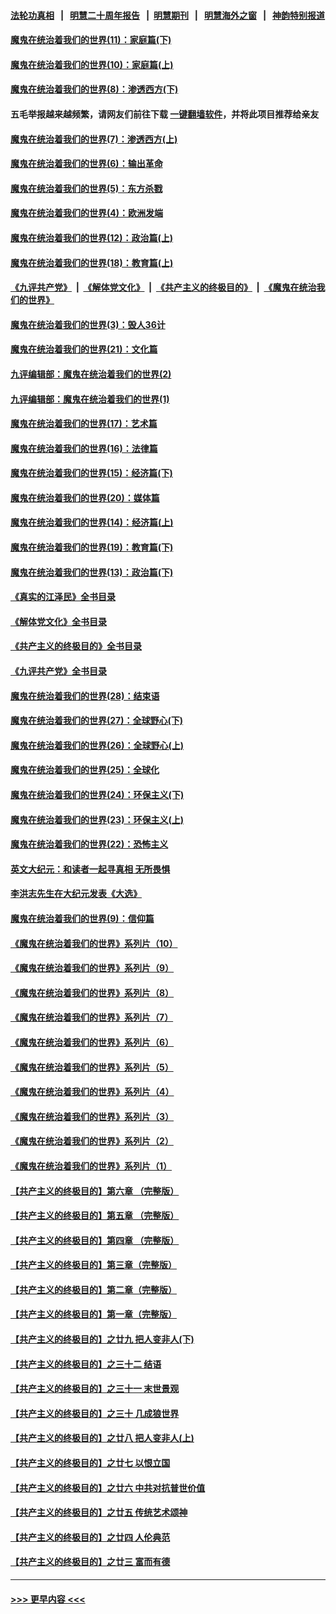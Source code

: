 #### [法轮功真相](https://github.com/gfw-breaker/truth/blob/master/README.md?t=0) &nbsp;&nbsp;|&nbsp;&nbsp; [明慧二十周年报告](https://github.com/gfw-breaker/mh-reports/blob/master/README.md?t=0) &nbsp;&nbsp;|&nbsp;&nbsp;[明慧期刊](https://github.com/gfw-breaker/mh-qikan) &nbsp;&nbsp;|&nbsp;&nbsp; [明慧海外之窗](https://github.com/gfw-breaker/mh-news/blob/master/README.md?t=0) &nbsp;&nbsp;|&nbsp;&nbsp; [神韵特别报道](https://github.com/gfw-breaker/mh-news/blob/master/shenyun.md?t=0)
#### [魔鬼在统治着我们的世界(11)：家庭篇(下)](../pages/nsc422/n10440961.md?t=12162350) 
#### [魔鬼在统治着我们的世界(10)：家庭篇(上)](../pages/nsc422/n10435448.md?t=12162350) 
#### [魔鬼在统治着我们的世界(8)：渗透西方(下)](../pages/nsc422/n10429603.md?t=12162350) 
#### 五毛举报越来越频繁，请网友们前往下载 [一键翻墙软件](https://github.com/gfw-breaker/ssr-accounts)，并将此项目推荐给亲友
#### [魔鬼在统治着我们的世界(7)：渗透西方(上)](../pages/nsc422/n10426013.md?t=12162350) 
#### [魔鬼在统治着我们的世界(6)：输出革命](../pages/nsc422/n10421536.md?t=12162350) 
#### [魔鬼在统治着我们的世界(5)：东方杀戮](../pages/nsc422/n10417707.md?t=12162350) 
#### [魔鬼在统治着我们的世界(4)：欧洲发端](../pages/nsc422/n10414890.md?t=12162350) 
#### [魔鬼在统治着我们的世界(12)：政治篇(上)](../pages/nsc422/n10444576.md?t=12162350) 
#### [魔鬼在统治着我们的世界(18)：教育篇(上)](../pages/nsc422/n10526970.md?t=12162350) 
#### [《九评共产党》](https://github.com/begood0513/9ping.md/blob/master/README.md) &nbsp;|&nbsp; [《解体党文化》](../../../../jtdwh.md/blob/master/README.md)  &nbsp;|&nbsp; [《共产主义的终极目的》](../../../../gczydzjmd.md/blob/master/README.md) &nbsp;|&nbsp; [《魔鬼在统治我们的世界》](../../../../mgztzwmdsj.md/blob/master/README.md) 
#### [魔鬼在统治着我们的世界(3)：毁人36计](../pages/nsc422/n10411583.md?t=12162350) 
#### [魔鬼在统治着我们的世界(21)：文化篇](../pages/nsc422/n10597706.md?t=12162350) 
#### [九评编辑部：魔鬼在统治着我们的世界(2)](../pages/nsc422/n10410036.md?t=12162350) 
#### [九评编辑部：魔鬼在统治着我们的世界(1)](../pages/nsc422/n10406825.md?t=12162350) 
#### [魔鬼在统治着我们的世界(17)：艺术篇](../pages/nsc422/n10499093.md?t=12162350) 
#### [魔鬼在统治着我们的世界(16)：法律篇](../pages/nsc422/n10485969.md?t=12162350) 
#### [魔鬼在统治着我们的世界(15)：经济篇(下)](../pages/nsc422/n10469975.md?t=12162350) 
#### [魔鬼在统治着我们的世界(20)：媒体篇](../pages/nsc422/n10586579.md?t=12162350) 
#### [魔鬼在统治着我们的世界(14)：经济篇(上)](../pages/nsc422/n10457370.md?t=12162350) 
#### [魔鬼在统治着我们的世界(19)：教育篇(下)](../pages/nsc422/n10564808.md?t=12162350) 
#### [魔鬼在统治着我们的世界(13)：政治篇(下)](../pages/nsc422/n10448270.md?t=12162350) 
#### [《真实的江泽民》全书目录](../pages/nsc422/n13721399.md?t=12162350) 
#### [《解体党文化》全书目录](../pages/nsc422/n13721157.md?t=12162350) 
#### [《共产主义的终极目的》全书目录](../pages/nsc422/n13721048.md?t=12162350) 
#### [《九评共产党》全书目录](../pages/nsc422/n13708085.md?t=12162350) 
#### [魔鬼在统治着我们的世界(28)：结束语](../pages/nsc422/n10936246.md?t=12162350) 
#### [魔鬼在统治着我们的世界(27)：全球野心(下)](../pages/nsc422/n10928319.md?t=12162350) 
#### [魔鬼在统治着我们的世界(26)：全球野心(上)](../pages/nsc422/n10900318.md?t=12162350) 
#### [魔鬼在统治着我们的世界(25)：全球化](../pages/nsc422/n10788205.md?t=12162350) 
#### [魔鬼在统治着我们的世界(24)：环保主义(下)](../pages/nsc422/n10695307.md?t=12162350) 
#### [魔鬼在统治着我们的世界(23)：环保主义(上)](../pages/nsc422/n10688613.md?t=12162350) 
#### [魔鬼在统治着我们的世界(22)：恐怖主义](../pages/nsc422/n10614727.md?t=12162350) 
#### [英文大纪元：和读者一起寻真相 无所畏惧](../pages/nsc422/n12542027.md?t=12162350) 
#### [李洪志先生在大纪元发表《大选》](../pages/nsc422/n12534746.md?t=12162350) 
#### [魔鬼在统治着我们的世界(9)：信仰篇](../pages/nsc422/n10432159.md?t=12162350) 
#### [《魔鬼在统治着我们的世界》系列片（10）](../pages/nsc422/n12292670.md?t=12162350) 
#### [《魔鬼在统治着我们的世界》系列片（9）](../pages/nsc422/n12290859.md?t=12162350) 
#### [《魔鬼在统治着我们的世界》系列片（8）](../pages/nsc422/n12287445.md?t=12162350) 
#### [《魔鬼在统治着我们的世界》系列片（7）](../pages/nsc422/n12283425.md?t=12162350) 
#### [《魔鬼在统治着我们的世界》系列片（6）](../pages/nsc422/n12282314.md?t=12162350) 
#### [《魔鬼在统治着我们的世界》系列片（5）](../pages/nsc422/n12281419.md?t=12162350) 
#### [《魔鬼在统治着我们的世界》系列片（4）](../pages/nsc422/n12274024.md?t=12162350) 
#### [《魔鬼在统治着我们的世界》系列片（3）](../pages/nsc422/n12271322.md?t=12162350) 
#### [《魔鬼在统治着我们的世界》系列片（2）](../pages/nsc422/n12269049.md?t=12162350) 
#### [《魔鬼在统治着我们的世界》系列片（1）](../pages/nsc422/n12267575.md?t=12162350) 
#### [【共产主义的终极目的】第六章 （完整版）](../pages/nsc422/n11428913.md?t=12162350) 
#### [【共产主义的终极目的】第五章 （完整版）](../pages/nsc422/n11428912.md?t=12162350) 
#### [【共产主义的终极目的】第四章 （完整版）](../pages/nsc422/n11428907.md?t=12162350) 
#### [【共产主义的终极目的】第三章（完整版）](../pages/nsc422/n11428848.md?t=12162350) 
#### [【共产主义的终极目的】第二章（完整版）](../pages/nsc422/n11428831.md?t=12162350) 
#### [【共产主义的终极目的】第一章（完整版）](../pages/nsc422/n11417651.md?t=12162350) 
#### [【共产主义的终极目的】之廿九 把人变非人(下)](../pages/nsc422/n11344140.md?t=12162350) 
#### [【共产主义的终极目的】之三十二 结语](../pages/nsc422/n11360535.md?t=12162350) 
#### [【共产主义的终极目的】之三十一 末世景观](../pages/nsc422/n11351129.md?t=12162350) 
#### [【共产主义的终极目的】之三十 几成狼世界](../pages/nsc422/n11348280.md?t=12162350) 
#### [【共产主义的终极目的】之廿八 把人变非人(上)](../pages/nsc422/n11340492.md?t=12162350) 
#### [【共产主义的终极目的】之廿七 以恨立国](../pages/nsc422/n11336944.md?t=12162350) 
#### [【共产主义的终极目的】之廿六 中共对抗普世价值](../pages/nsc422/n11324785.md?t=12162350) 
#### [【共产主义的终极目的】之廿五 传统艺术颂神](../pages/nsc422/n11296396.md?t=12162350) 
#### [【共产主义的终极目的】之廿四 人伦典范](../pages/nsc422/n11296397.md?t=12162350) 
#### [【共产主义的终极目的】之廿三 富而有德](../pages/nsc422/n11283598.md?t=12162350) 

----
#### [ >>> 更早内容 <<< ](../indexes/nsc422-earlier.md)
